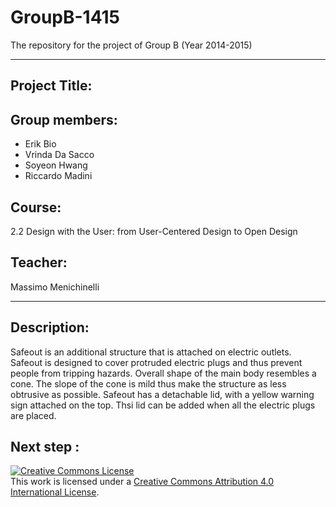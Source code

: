 GroupB-1415
===========

The repository for the project of Group B (Year 2014-2015)

---
## Project Title: ####


## Group members: ##
- Erik Bio
- Vrinda Da Sacco
- Soyeon Hwang
- Riccardo Madini

## Course: ##
2.2 Design with the User: from User-Centered Design to Open Design

## Teacher: ##
Massimo Menichinelli

---

## Description: ##
Safeout is an additional structure that is attached on electric outlets. Safeout is designed to cover protruded electric plugs and thus prevent people from tripping hazards. Overall shape of the main body resembles a cone. The slope of the cone is mild thus make the structure as less obtrusive as possible. Safeout has a detachable lid, with a yellow warning sign attached on the top. Thsi lid can be added when all the electric plugs are placed.

## Next step : ##


<a rel="license" href="http://creativecommons.org/licenses/by/4.0/"><img alt="Creative Commons License" style="border-width:0" src="https://i.creativecommons.org/l/by/4.0/88x31.png" /></a><br />This work is licensed under a <a rel="license" href="http://creativecommons.org/licenses/by/4.0/">Creative Commons Attribution 4.0 International License</a>.
